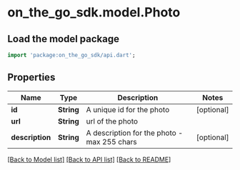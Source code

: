 # on_the_go_sdk.model.Photo

## Load the model package
```dart
import 'package:on_the_go_sdk/api.dart';
```

## Properties
Name | Type | Description | Notes
------------ | ------------- | ------------- | -------------
**id** | **String** | A unique id for the photo | [optional] 
**url** | **String** | url of the photo | 
**description** | **String** | A description for the photo - max 255 chars | [optional] 

[[Back to Model list]](../README.md#documentation-for-models) [[Back to API list]](../README.md#documentation-for-api-endpoints) [[Back to README]](../README.md)


